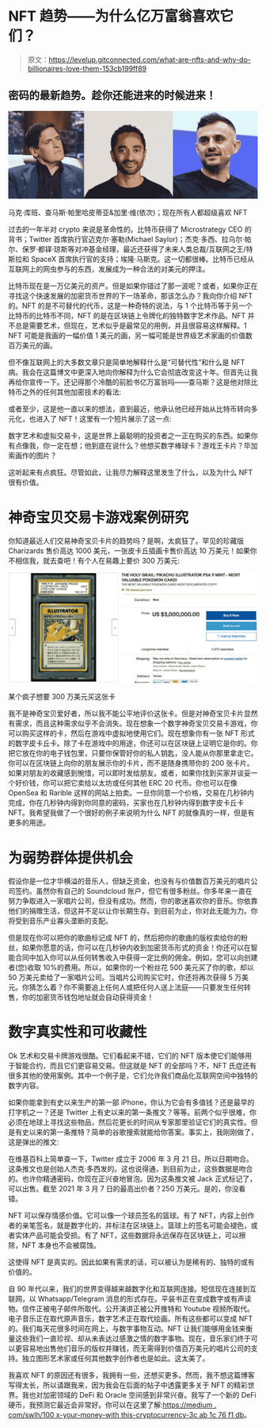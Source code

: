 # NFT 趋势——为什么亿万富翁喜欢它们？

> 原文：<https://levelup.gitconnected.com/what-are-nfts-and-why-do-billionaires-love-them-153cb199ff89>

## 密码的最新趋势。趁你还能进来的时候进来！

![](img/ea806aec62d9425ab506cb1acaec22ce.png)

马克·库班、查马斯·帕里哈皮蒂亚&加里·维(依次)；现在所有人都超级喜欢 NFT

过去的一年半对 crypto 来说是革命性的。比特币获得了 Microstrategy CEO 的背书；Twitter 首席执行官迈克尔·塞勒(Michael Saylor)；杰克·多西、拉乌尔·帕尔、保罗·都铎·琼斯等对冲基金经理，最近还获得了未来人类总裁/互联网之王/特斯拉和 SpaceX 首席执行官的支持；埃隆·马斯克。这一切都很棒。比特币已经从互联网上的网虫参与的东西，发展成为一种合法的对美元的押注。

比特币现在是一万亿美元的资产。但是如果你错过了那一波呢？或者，如果你正在寻找这个快速发展的加密货币世界的下一场革命，那该怎么办？我向你介绍 NFT 的。NFT 的是不可替代的代币，这是一种奇特的说法，与 1 个比特币等于另一个比特币的比特币不同，NFT 的是在区块链上令牌化的独特数字艺术作品。NFT 并不总是需要艺术，但现在，艺术似乎是最常见的用例，并且很容易这样解释。1 NFT 可能是我画的一幅价值 1 美元的画，另一幅可能是世界级艺术家画的价值数百万美元的画。

但不像互联网上的大多数文章只是简单地解释什么是“可替代性”和什么是 NFT 病。我会在这篇博文中更深入地向你解释为什么它会彻底改变这十年。但首先让我再给你宣传一下。还记得那个冷酷的前脸书亿万富翁吗——查马斯？这是他对除比特币之外的任何其他加密技术的看法:

或者至少，这是他一直以来的想法，直到最近，他承认他已经开始从比特币转向多元化，也进入了 NFT！这里有一个短片展示了这一点:

数字艺术和虚拟交易卡，这是世界上最聪明的投资者之一正在购买的东西。如果你有点像我，你一定在想；他到底在说什么？他想买数字棒球卡？游戏王卡片？毕加索画作的图片？

这听起来有点疯狂。尽管如此，让我尽力解释这里发生了什么，以及为什么 NFT 很有价值。

# 神奇宝贝交易卡游戏案例研究

你知道最近人们交易神奇宝贝卡片的趋势吗？是啊，太疯狂了。罕见的珍藏版 Charizards 售价高达 1000 美元，一张皮卡丘插画卡售价高达 10 万美元！如果你不相信我，就去查吧！有个人在易趣上要价 300 万美元:

![](img/7cb0fef9fb147b3d5e975f9b718ea688.png)

某个疯子想要 300 万美元买这张卡

我不是神奇宝贝爱好者，所以我不能公平地评价这张卡。但是对神奇宝贝卡片显然有需求，而且这种需求似乎不会消失。现在想象一个数字神奇宝贝交易卡游戏，你可以购买这样的卡，然后在游戏中虚拟地使用它们。现在想象你有一张 NFT 形式的数字皮卡丘卡。除了卡在游戏中的用途，你还可以在区块链上证明它是你的。你把它放在你的电子钱包里，只要你保管好你的私人钥匙，没人能从你那里拿走它。你可以在区块链上向你的朋友展示你的卡片，而不是随身携带你的 200 张卡片。如果对朋友的收藏感到惋惜，可以即时发给朋友。或者，如果你找到买家并谈妥一个好价钱，你可以把它卖给以太坊或任何其他 ERC 20 代币。你也可以在像 OpenSea 和 Rarible 这样的网站上拍卖。一旦你同意一个价格，交易在几秒钟内完成，你在几秒钟内得到你同意的密码，买家也在几秒钟内得到数字皮卡丘卡 NFT。我希望我做了一个很好的例子来说明为什么 NFT 的就像真的一样，但是有更多的用途。

# 为弱势群体提供机会

假设你是一位才华横溢的音乐人，但缺乏资金，也没有与价值数百万美元的唱片公司签约。虽然你有自己的 Soundcloud 账户，但它有很多粉丝。你多年来一直在努力争取进入一家唱片公司，但没有成功。然而，你的歌迷喜欢你的音乐。你依靠他们的捐赠生活，但这并不足以让你长期生存。到目前为止，你对此无能为力。你将受到音乐产业寡头垄断的支配。

但是现在你可以把你的歌曲标记成 NFT 的，然后把你的歌曲的版权卖给你的粉丝，如果你愿意的话，你可以在几秒钟内收到加密货币形式的资金！你还可以在智能合同中加入你可以从任何转售收入中获得一定比例的佣金。例如，您可以向创建者(您)收取 10%的费用。所以，如果你的一个粉丝花 500 美元买了你的歌，却以 50 万美元卖给了一家唱片公司。当唱片公司购买它时，你还将再次获得 5 万美元。你猜怎么着？你不需要追上任何人或把任何人送上法庭——只要发生任何转售，你的加密货币钱包地址就会自动获得资金！

# 数字真实性和可收藏性

Ok 艺术和交易卡牌游戏很酷。它们看起来不错，它们的 NFT 版本使它们能够用于智能合约，而且它们更容易交易。但这就是 NFT 的全部吗？不，NFT 氏症还有很多其他的使用案例。其中一个例子是，它们允许我们商品化互联网空间中独特的数字内容。

如果你能拿到有史以来生产的第一部 iPhone，你认为它会有多值钱？还是最早的打字机之一？还是 Twitter 上有史以来的第一条推文？等等。前两个似乎很难，你必须在地球上寻找这些物品，然后花更长的时间从专家那里验证它们的真实性。但是有史以来的第一条推特？简单的谷歌搜索就能给你答案。事实上，我刚刚做了，这是弹出的推文:

在维基百科上简单查一下，Twitter 成立于 2006 年 3 月 21 日。所以日期吻合。这条推文也是创始人杰克·多西发的。这也说得通，到目前为止，这些数据是吻合的。也许你精通密码，你现在正兴奋地冒泡。因为这条推文被 Jack 正式标记了，可以出售。截至 2021 年 3 月 7 日的最高出价者？250 万美元。是的，你没看错。

NFT 可以保存情感价值。它可以像一个球员签名的篮球。有了 NFT，内容上创作者的亲笔签名，就是数字化的，并标注在区块链上。篮球上的签名可能会褪色，或者实体产品可能会受损。有了 NFT，这些数据将永远保存在区块链上，可以擦除，NFT 本身也不会被腐蚀。

这使得 NFT 是真实的。因此如果有需求的话，可以被认为是稀有的、独特的或有价值的。

自 90 年代以来，我们的世界变得越来越数字化和互联网连接。短信现在连接到互联网，以 Whatsapp/Telegram 消息的形式存在。平装书正在变成数字或有声读物。信件正被电子邮件所取代。公开演讲正被公开推特和 Youtube 视频所取代。电子音乐正在取代原声音乐，数字艺术正在取代绘画。所有这些都可以变成 NFT 的。我们每天花很多时间在网上，与数字事物互动。NFT 让我们能够用金钱来衡量这些我们一直珍视、却从未表达过感激之情的数字事物。现在，音乐家们终于可以更容易地出售他们音乐的版权并赚钱，而无需得到价值百万美元的唱片公司的支持。独立图形艺术家或任何其他数字创作者也是如此。这太美了。

我喜欢 NFT 的原因还有很多，我拥有一些，还想买更多。然而，我不想这篇博客写得太长，所以请跟我来，因为我会在后面的帖子中透露更多关于 NFT 的精彩世界。我也对加密领域的 DeFi 和 Oracle 空间感到非常兴奋。我写了一个新的 DeFi 硬币，我预测它最近会非常好。你可以在这里了解:[https://medium . com/swlh/100 x-your-money-with this-cryptocurrency-3c ab 1c 76 f1 db](https://medium.com/swlh/100x-your-money-with-this-cryptocurrency-3cab1c76f1db)。
